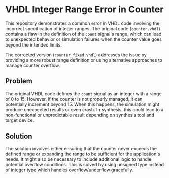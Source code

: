# VHDL Integer Range Error in Counter

This repository demonstrates a common error in VHDL code involving the incorrect specification of integer ranges.  The original code (`counter.vhdl`) contains a flaw in the definition of the `count` signal's range, which can lead to unexpected behavior or simulation failures when the counter value goes beyond the intended limits.

The corrected version (`counter_fixed.vhdl`) addresses the issue by providing a more robust range definition or using alternative approaches to manage counter overflow.

## Problem

The original VHDL code defines the `count` signal as an integer with a range of 0 to 15. However, if the counter is not properly managed, it can potentially increment beyond 15.  When this happens, the simulation might produce unexpected results or even crash. In synthesis,  this could lead to a non-functional or unpredictable result depending on synthesis tool and target device.

## Solution

The solution involves either ensuring that the counter never exceeds the defined range or expanding the range to be sufficient for the application's needs. It might also be necessary to include additional logic to handle potential overflow conditions. This is solved by using unsigned type instead of integer type which handles overflow/underflow gracefully.